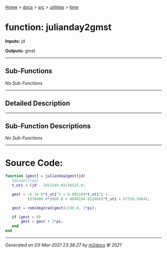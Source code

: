 [Home](../../../index.md) > [docs](../../../docs_index.md) > [src](../../src_index.md) > [utilities](../utilities_index.md) > [time](time_index.md)  


# function: julianday2gmst



**Inputs:** jd

**Outputs:** gmst

 ***

## Sub-Functions

*No Sub-Functions*

 ***

## Detailed Description



 ***

## Sub-Function Descriptions

*No Sub-Functions*

 
 *** 

# Source Code:

 ```matlab 
 function [gmst] = julianday2gmst(jd)
    %@code{true}
    t_ut1 = (jd - 2451545.0)/36525.0;

    gmst = -6.2e-6*t_ut1^3 + 0.093104*t_ut1^2 +...
           (876600.0*3600.0 + 8640184.812866)*t_ut1 + 67310.54841;

    gmst = rem(deg2rad(gmst)/240.0, 2*pi);

    if (gmst < 0)
        gmst = gmst + 2*pi;
    end
end 
``` 
 
***

*Generated on 03-Mar-2021 23:38:27 by [m2docs](https://github.com/crgnam-research/m2docs) © 2021*
